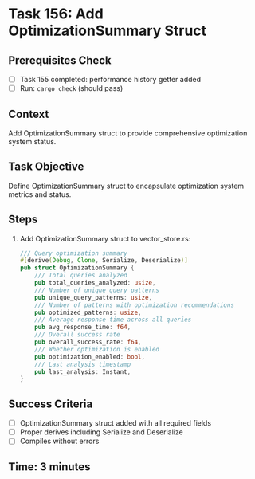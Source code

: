 # Task 156: Add OptimizationSummary Struct

## Prerequisites Check
- [ ] Task 155 completed: performance history getter added
- [ ] Run: `cargo check` (should pass)

## Context
Add OptimizationSummary struct to provide comprehensive optimization system status.

## Task Objective
Define OptimizationSummary struct to encapsulate optimization system metrics and status.

## Steps
1. Add OptimizationSummary struct to vector_store.rs:
   ```rust
   /// Query optimization summary
   #[derive(Debug, Clone, Serialize, Deserialize)]
   pub struct OptimizationSummary {
       /// Total queries analyzed
       pub total_queries_analyzed: usize,
       /// Number of unique query patterns
       pub unique_query_patterns: usize,
       /// Number of patterns with optimization recommendations
       pub optimized_patterns: usize,
       /// Average response time across all queries
       pub avg_response_time: f64,
       /// Overall success rate
       pub overall_success_rate: f64,
       /// Whether optimization is enabled
       pub optimization_enabled: bool,
       /// Last analysis timestamp
       pub last_analysis: Instant,
   }
   ```

## Success Criteria
- [ ] OptimizationSummary struct added with all required fields
- [ ] Proper derives including Serialize and Deserialize
- [ ] Compiles without errors

## Time: 3 minutes